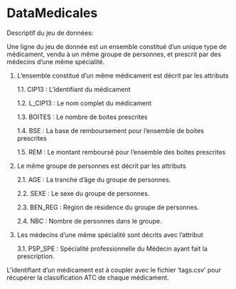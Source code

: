 # DataMedicales


Descriptif du jeu de données:

Une ligne du jeu de donnée est un ensemble constitué d’un unique type de médicament, vendu à un même groupe de personnes, et prescrit par des médecins d’une même spécialité.


1.	L’ensemble constitué d’un même médicament est décrit par les attributs

    1.1.	CIP13 : L’identifiant du médicament
    
    1.2.	L_CIP13 : Le nom complet du médicament
    
    1.3.	BOITES : Le nombre de boites prescrites
    
    1.4.	BSE : La base de remboursement pour l’ensemble de boites prescrites
    
    1.5.	REM : Le montant remboursé pour l’ensemble des boites prescrites


2.	Le même groupe de personnes est décrit par les attributs

    2.1.	AGE : La tranche d’âge du groupe de personnes.
    
    2.2.	SEXE : Le sexe du groupe de personnes.
    
    2.3.	BEN_REG : Région de résidence du groupe de personnes.
    
    2.4.	NBC : Nombre de personnes dans le groupe.


3.	Les  médecins d’une même spécialité sont décrits avec l’attribut

    3.1.	PSP_SPE : Spécialité professionnelle du Médecin ayant fait la prescription.


L’identifiant d’un médicament est à coupler avec le fichier ‘tags.csv’ pour récupérer la classification ATC de chaque médicament.

